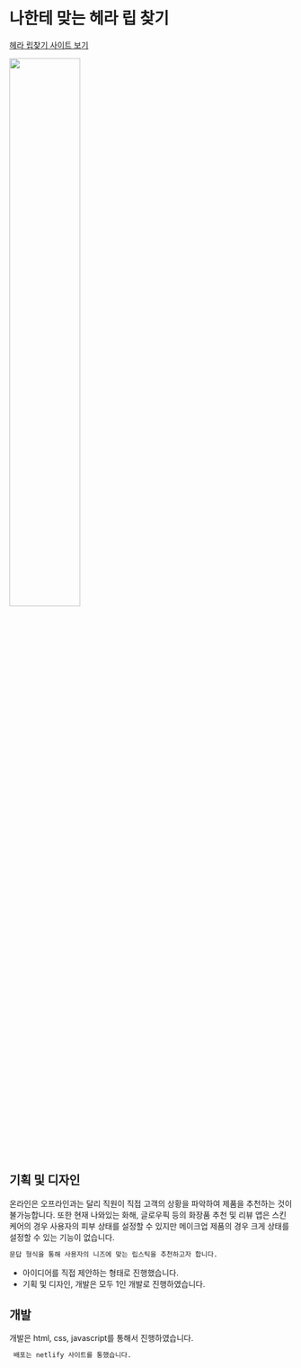 
# 나한테 맞는 헤라 립 찾기

<a href="https://prismatic-monstera-4c9d6a.netlify.app/" target="_blank">헤라 립찾기 사이트 보기</a> 

<img src="./screenshot-main.jpg" alt="" width="50%" />



## 기획 및 디자인

온라인은 오프라인과는 달리 직원이 직접 고객의 상황을 파악하여 제품을 추천하는 것이 불가능합니다. 또한 현재 나와있는 화해, 글로우픽 등의 화장품 추천 및 리뷰 앱은 스킨케어의 경우 사용자의 피부 상태를 설정할 수 있지만 메이크업 제품의 경우 크게 상태를 설정할 수 있는 기능이 없습니다.  
 

```html
문답 형식을 통해 사용자의 니즈에 맞는 립스틱을 추천하고자 합니다.
```

- 아이디어를 직접 제안하는 형태로 진행했습니다. 
- 기획 및 디자인, 개발은 모두 1인 개발로 진행하였습니다. 


## 개발

개발은 html, css, javascript를 통해서 진행하였습니다. 

```html
 배포는 netlify 사이트를 통했습니다. 
```



